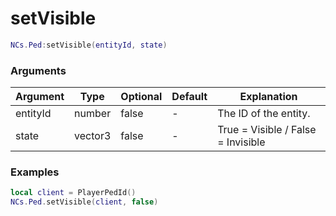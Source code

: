 # setVisible

```lua
NCs.Ped:setVisible(entityId, state)
```

### Arguments
| Argument | Type    | Optional | Default | Explanation                        |
|----------|---------|----------|---------|------------------------------------|
| entityId | number  | false    | -       | The ID of the entity.              |
| state    | vector3 | false    | -       | True = Visible / False = Invisible |

### Examples
```lua
local client = PlayerPedId()
NCs.Ped.setVisible(client, false)
```